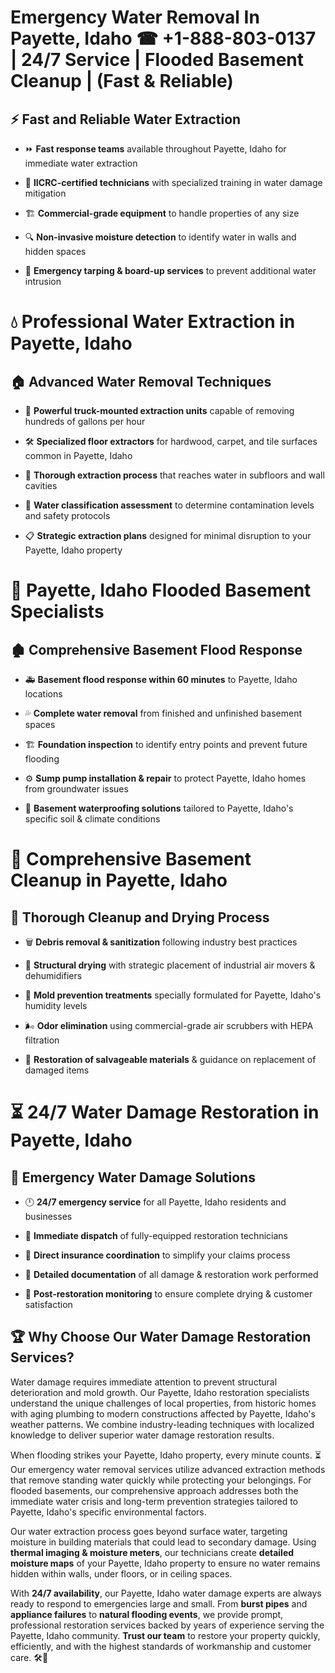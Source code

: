 # Emergency Water Removal In Payette, Idaho ☎ +1-888-803-0137  | 24/7 Service | Flooded Basement Cleanup | (Fast & Reliable)  

## ⚡ Fast and Reliable Water Extraction  
- ⏩ **Fast response teams** available throughout Payette, Idaho for immediate water extraction  
- 🏅 **IICRC-certified technicians** with specialized training in water damage mitigation  
- 🏗️ **Commercial-grade equipment** to handle properties of any size  
- 🔍 **Non-invasive moisture detection** to identify water in walls and hidden spaces  
- 🛑 **Emergency tarping & board-up services** to prevent additional water intrusion  

# 💧 Professional Water Extraction in Payette, Idaho  

## 🏠 Advanced Water Removal Techniques  
- 🚛 **Powerful truck-mounted extraction units** capable of removing hundreds of gallons per hour  
- 🛠️ **Specialized floor extractors** for hardwood, carpet, and tile surfaces common in Payette, Idaho  
- 📏 **Thorough extraction process** that reaches water in subfloors and wall cavities  
- 🧪 **Water classification assessment** to determine contamination levels and safety protocols  
- 📋 **Strategic extraction plans** designed for minimal disruption to your Payette, Idaho property  

# 🌊 Payette, Idaho Flooded Basement Specialists  

## 🏚️ Comprehensive Basement Flood Response  
- 🚑 **Basement flood response within 60 minutes** to Payette, Idaho locations  
- 💦 **Complete water removal** from finished and unfinished basement spaces  
- 🏗️ **Foundation inspection** to identify entry points and prevent future flooding  
- ⚙️ **Sump pump installation & repair** to protect Payette, Idaho homes from groundwater issues  
- 🌱 **Basement waterproofing solutions** tailored to Payette, Idaho's specific soil & climate conditions  

# 🧹 Comprehensive Basement Cleanup in Payette, Idaho  

## 🔄 Thorough Cleanup and Drying Process  
- 🗑️ **Debris removal & sanitization** following industry best practices  
- 💨 **Structural drying** with strategic placement of industrial air movers & dehumidifiers  
- 🦠 **Mold prevention treatments** specially formulated for Payette, Idaho's humidity levels  
- 🌬️ **Odor elimination** using commercial-grade air scrubbers with HEPA filtration  
- 🔧 **Restoration of salvageable materials** & guidance on replacement of damaged items  

# ⏳ 24/7 Water Damage Restoration in Payette, Idaho  

## 🚀 Emergency Water Damage Solutions  
- 🕛 **24/7 emergency service** for all Payette, Idaho residents and businesses  
- 🚒 **Immediate dispatch** of fully-equipped restoration technicians  
- 🏦 **Direct insurance coordination** to simplify your claims process  
- 📜 **Detailed documentation** of all damage & restoration work performed  
- 🔎 **Post-restoration monitoring** to ensure complete drying & customer satisfaction  

## 🏆 Why Choose Our Water Damage Restoration Services?  
Water damage requires immediate attention to prevent structural deterioration and mold growth. Our Payette, Idaho restoration specialists understand the unique challenges of local properties, from historic homes with aging plumbing to modern constructions affected by Payette, Idaho's weather patterns. We combine industry-leading techniques with localized knowledge to deliver superior water damage restoration results.  

When flooding strikes your Payette, Idaho property, every minute counts. ⏳ Our emergency water removal services utilize advanced extraction methods that remove standing water quickly while protecting your belongings. For flooded basements, our comprehensive approach addresses both the immediate water crisis and long-term prevention strategies tailored to Payette, Idaho's specific environmental factors.  

Our water extraction process goes beyond surface water, targeting moisture in building materials that could lead to secondary damage. Using **thermal imaging & moisture meters**, our technicians create **detailed moisture maps** of your Payette, Idaho property to ensure no water remains hidden within walls, under floors, or in ceiling spaces.  

With **24/7 availability**, our Payette, Idaho water damage experts are always ready to respond to emergencies large and small. From **burst pipes** and **appliance failures** to **natural flooding events**, we provide prompt, professional restoration services backed by years of experience serving the Payette, Idaho community. **Trust our team** to restore your property quickly, efficiently, and with the highest standards of workmanship and customer care. 🛠️💪  
